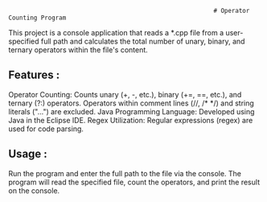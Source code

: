                                                              # Operator Counting Program
This project is a console application that reads a *.cpp file from a user-specified full path and calculates the total number of unary, binary, and ternary operators within the file's content.

## Features :
Operator Counting:
Counts unary (+, -, etc.), binary (+=, ==, etc.), and ternary (?:) operators.
Operators within comment lines (//, /* */) and string literals ("...") are excluded.
Java Programming Language: Developed using Java in the Eclipse IDE.
Regex Utilization: Regular expressions (regex) are used for code parsing.

## Usage :
Run the program and enter the full path to the file via the console.
The program will read the specified file, count the operators, and print the result on the console.
